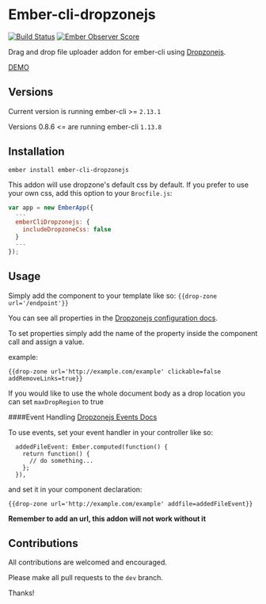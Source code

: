 # Ember-cli-dropzonejs
[![Build Status](https://travis-ci.org/FutoRicky/ember-cli-dropzonejs.svg?branch=test%2Ftarvis-ci-implementation)](https://travis-ci.org/FutoRicky/ember-cli-dropzonejs)
[![Ember Observer Score](https://emberobserver.com/badges/ember-cli-dropzonejs.svg)](https://emberobserver.com/addons/ember-cli-dropzonejs)

Drag and drop file uploader addon for ember-cli using [Dropzonejs](http://www.dropzonejs.com/).

[DEMO](http://futoricky.github.io/ember-cli-dropzonejs/)

Versions
-------------
Current version is running ember-cli >= `2.13.1`

Versions 0.8.6 <= are running ember-cli `1.13.8`


Installation
-------------
`ember install ember-cli-dropzonejs`

This addon will use dropzone's default css by default. If you prefer to use your own css, add this option to your `Brocfile.js`:

```javascript
var app = new EmberApp({
  ---
  emberCliDropzonejs: {
    includeDropzoneCss: false
  }
  ---
});
```


Usage
-------------
Simply add the component to your template like so: `{{drop-zone url='/endpoint'}}`

You can see all properties in the [Dropzonejs configuration docs](http://www.dropzonejs.com/#configuration).

To set properties simply add the name of the property inside the component call and assign a value.

example:

`{{drop-zone url='http://example.com/example' clickable=false addRemoveLinks=true}}`

If you would like to use the whole document body as a drop location you can set `maxDropRegion` to true

####Event Handling
[Dropzonejs Events Docs](http://www.dropzonejs.com/#events)


To use events, set your event handler in your controller like so:

```
  addedFileEvent: Ember.computed(function() {
    return function() {
      // do something...
    };
  }),
```

and set it in your component declaration:

`{{drop-zone url='http://example.com/example' addfile=addedFileEvent}}`

**Remember to add an url, this addon will not work without it**

Contributions
-------------

All contributions are welcomed and encouraged.

Please make all pull requests to the `dev` branch.

Thanks!
